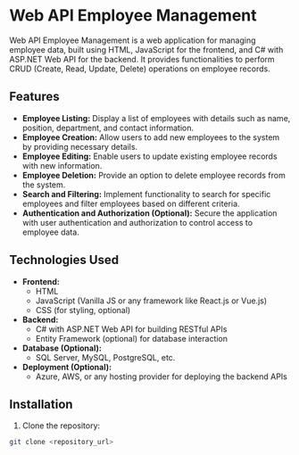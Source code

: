 # Web API Employee Management

Web API Employee Management is a web application for managing employee data, built using HTML, JavaScript for the frontend, and C# with ASP.NET Web API for the backend. It provides functionalities to perform CRUD (Create, Read, Update, Delete) operations on employee records.

## Features

- **Employee Listing:** Display a list of employees with details such as name, position, department, and contact information.
- **Employee Creation:** Allow users to add new employees to the system by providing necessary details.
- **Employee Editing:** Enable users to update existing employee records with new information.
- **Employee Deletion:** Provide an option to delete employee records from the system.
- **Search and Filtering:** Implement functionality to search for specific employees and filter employees based on different criteria.
- **Authentication and Authorization (Optional):** Secure the application with user authentication and authorization to control access to employee data.

## Technologies Used

- **Frontend:**
  - HTML
  - JavaScript (Vanilla JS or any framework like React.js or Vue.js)
  - CSS (for styling, optional)
- **Backend:**
  - C# with ASP.NET Web API for building RESTful APIs
  - Entity Framework (optional) for database interaction
- **Database (Optional):**
  - SQL Server, MySQL, PostgreSQL, etc.
- **Deployment (Optional):**
  - Azure, AWS, or any hosting provider for deploying the backend APIs

## Installation

1. Clone the repository:

```bash
git clone <repository_url>
